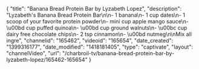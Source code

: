 {
    "title": "Banana Bread Protein Bar by Lyzabeth Lopez",
    "description": "Lyzabeth's Banana Bread Protein Bar\n\n- 1 banana\n- 1 cup dates\n- 1 scoop of your favorite protein powder\n- mini cup apple mango sauce\n- \u00bd cup puffed quinoa\n- \u00bd cup ground walnuts\n- \u00bc cup dairy free chocolate chips\n- 2 tsp cinnamon\n- \u00bd nutmeg\n\nMix all ingre",
    "channelid": "165462",
    "videoid": "165654",
    "date_created": "1399316177",
    "date_modified": "1418181405",
    "type": "captivate",
    "layout": "channelVideo",
    "url": "\/charbroil-tv\/banana-bread-protein-bar-by-lyzabeth-lopez\/165462-165654"
}